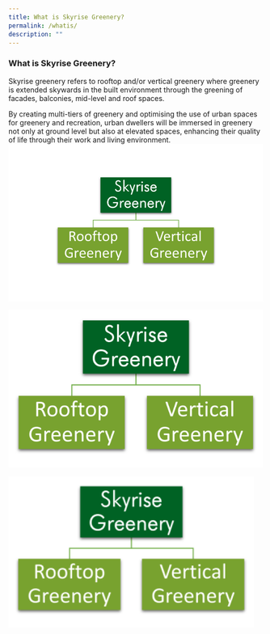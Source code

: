 ```yaml
---
title: What is Skyrise Greenery?
permalink: /whatis/
description: ""
---
```

### What is Skyrise Greenery?

Skyrise greenery refers to rooftop and/or vertical greenery where greenery is extended skywards in the built environment through the greening of facades, balconies, mid-level and roof spaces.

By creating multi-tiers of greenery and optimising the use of urban spaces for greenery and recreation, urban dwellers will be immersed in greenery not only at ground level but also at elevated spaces, enhancing their quality of life through their work and living environment.
![](/images/Graphics/Skyrise%20Greenery%20-%20rooftop%20vertical%20w%20transparent%20600.png)

![](/images/Graphics/Skyrise%20Greenery%20-%20rooftop%20vertical.png)

![](/images/Graphics/Skyrise%20Greenery%20-%20rooftop%20vertical300.png)